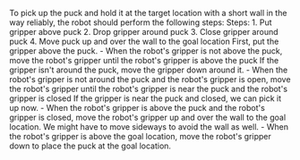 To pick up the puck and hold it at the target location with a short wall in the way reliably, the robot should perform the following steps:
    Steps:  1. Put gripper above puck  2. Drop gripper around puck  3. Close gripper around puck  4. Move puck up and over the wall to the goal location
    First, put the gripper above the puck.
    - When the robot's gripper is not above the puck, move the robot's gripper until the robot's gripper is above the puck
    If the gripper isn't around the puck, move the gripper down around it.
    - When the robot's gripper is not around the puck and the robot's gripper is open, move the robot's gripper until the robot's gripper is near the puck and the robot's gripper is closed
    If the gripper is near the puck and closed, we can pick it up now.
    - When the robot's gripper is above the puck and the robot's gripper is closed, move the robot's gripper up and over the wall to the goal location. We might have to move sideways to avoid the wall as well.
    - When the robot's gripper is above the goal location, move the robot's gripper down to place the puck at the goal location.